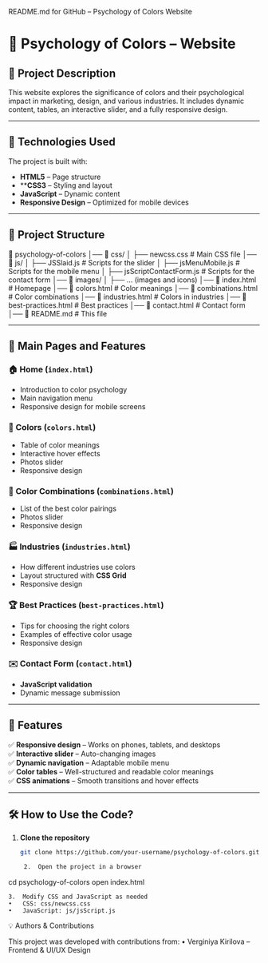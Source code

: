 README.md for GitHub – Psychology of Colors Website

# 🎨 Psychology of Colors – Website

## 📌 Project Description
This website explores the significance of colors and their psychological impact in marketing, design, and various industries. 
It includes dynamic content, tables, an interactive slider, and a fully responsive design.

---

## 🚀 Technologies Used
The project is built with:
- **HTML5** – Page structure
- ****CSS3** – Styling and layout
- **JavaScript** – Dynamic content
- **Responsive Design** – Optimized for mobile devices

---

## 📂 Project Structure

📂 psychology-of-colors
│── 📂 css/
│   ├── newcss.css         # Main CSS file
│── 📂 js/
│   ├── JSSlaid.js         # Scripts for the slider
│   ├── jsMenuMobile.js    # Scripts for the mobile menu
│   ├── jsScriptContactForm.js  # Scripts for the contact form
│── 📂 images/
│   ├── … (images and icons)
│── 📜 index.html           # Homepage
│── 📜 colors.html          # Color meanings
│── 📜 combinations.html    # Color combinations
│── 📜 industries.html      # Colors in industries
│── 📜 best-practices.html  # Best practices
│── 📜 contact.html         # Contact form
│── 📜 README.md            # This file

---

## 🎨 Main Pages and Features

### 🏠 Home (`index.html`)
- Introduction to color psychology
- Main navigation menu
- Responsive design for mobile screens

### 🎨 Colors (`colors.html`)
- Table of color meanings
- Interactive hover effects
- Photos slider
- Responsive design

### 🔗 Color Combinations (`combinations.html`)
- List of the best color pairings
- Photos slider
- Responsive design

### 🏭 Industries (`industries.html`)
- How different industries use colors
- Layout structured with **CSS Grid**
- Responsive design

### 🏆 Best Practices (`best-practices.html`)
- Tips for choosing the right colors
- Examples of effective color usage
- Responsive design

### ✉️ Contact Form (`contact.html`)
- **JavaScript validation**
- Dynamic message submission

---

## 🎯 Features

✅ **Responsive design** – Works on phones, tablets, and desktops  
✅ **Interactive slider** – Auto-changing images  
✅ **Dynamic navigation** – Adaptable mobile menu  
✅ **Color tables** – Well-structured and readable color meanings  
✅ **CSS animations** – Smooth transitions and hover effects  

---

## 🛠️ How to Use the Code?

1. **Clone the repository**
   ```sh
   git clone https://github.com/your-username/psychology-of-colors.git

	2.	Open the project in a browser

cd psychology-of-colors
open index.html


	3.	Modify CSS and JavaScript as needed
	•	CSS: css/newcss.css
	•	JavaScript: js/jsScript.js


💡 Authors & Contributions

This project was developed with contributions from:
	•	Verginiya Kirilova – Frontend & UI/UX Design

